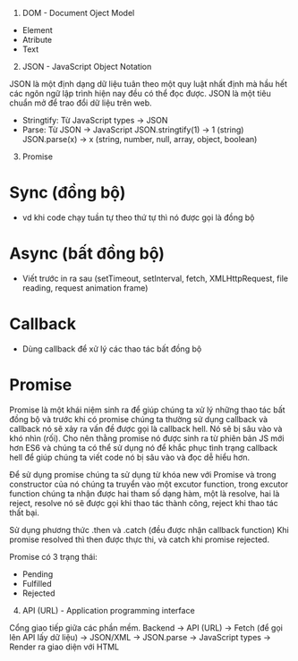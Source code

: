 1. DOM - Document Oject Model

- Element
- Atribute
- Text

2. JSON - JavaScript Object Notation

JSON là một định dạng dữ liệu tuân theo một quy luật nhất định mà hầu hết các ngôn ngữ lập trình hiện nay đều có thể đọc được. JSON là một tiêu chuẩn mở để trao đổi dữ liệu trên web.

- Stringtify: Từ JavaScript types -> JSON
- Parse: Từ JSON -> JavaScript
  JSON.stringtify(1) -> 1 (string)
  JSON.parse(x) -> x (string, number, null, array, object, boolean)

3. Promise

# Sync (đồng bộ)

- vd khi code chạy tuần tự theo thứ tự thì nó được gọi là đồng bộ

# Async (bất đồng bộ)

- Viết trước in ra sau (setTimeout, setInterval, fetch, XMLHttpRequest, file reading, request animation frame)

# Callback

- Dùng callback để xử lý các thao tác bất đồng bộ

# Promise

Promise là một khái niệm sinh ra để giúp chúng ta xử lý những thao tác bất đồng bộ và trước khi có promise chúng ta thường sử dụng callback và callback nó sẽ xảy ra vấn đề được gọi là callback hell. Nó sẽ bị sâu vào và khó nhìn (rối). Cho nên thằng promise nó được sinh ra từ phiên bản JS mới hơn ES6 và chúng ta có thể sử dụng nó để khắc phục tình trạng callback hell để giúp chúng ta viết code nó bị sâu vào và đọc dễ hiểu hơn.

Để sử dụng promise chúng ta sử dụng từ khóa new với Promise và trong constructor của nó chúng ta truyển vào một excutor function, trong excutor function chúng ta nhận được hai tham số dạng hàm, một là resolve, hai là reject, resolve nó sẽ được gọi khi thao tác thành công, reject khi thao tác thất bại.

Sử dụng phương thức .then và .catch (đều được nhận callback function) Khi promise resolved thì then được thực thi, và catch khi promise rejected.

Promise có 3 trạng thái:

- Pending
- Fulfilled
- Rejected

4. API (URL) - Application programming interface

Cổng giao tiếp giữa các phần mềm.
Backend -> API (URL) -> Fetch (để gọi lên API lấy dữ liệu) -> JSON/XML -> JSON.parse -> JavaScript types -> Render ra giao diện với HTML
